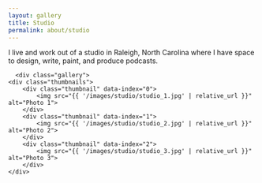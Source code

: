 ```yaml
---
layout: gallery
title: Studio
permalink: about/studio
---
```


<div class="about-intro">
        <p>I live and work out of a studio in Raleigh, North Carolina where I have space to design, write, paint, and produce podcasts.</p>

</div>

<div id="container">

      <div class="gallery">
    <div class="thumbnails">
        <div class="thumbnail" data-index="0">
            <img src="{{ '/images/studio/studio_1.jpg' | relative_url }}" alt="Photo 1">
        </div>
        <div class="thumbnail" data-index="1">
            <img src="{{ '/images/studio/studio_2.jpg' | relative_url }}" alt="Photo 2">
        </div>
        <div class="thumbnail" data-index="2">
            <img src="{{ '/images/studio/studio_3.jpg' | relative_url }}" alt="Photo 3">
        </div>
    </div>
</div>